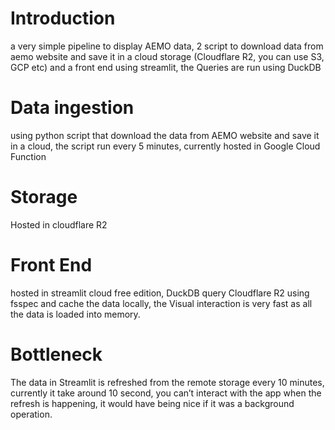 # Introduction
a very simple pipeline to display AEMO data, 2 script to download data from aemo website and save it in a cloud storage (Cloudflare R2, you can use S3, GCP etc)
and a front end using streamlit, the Queries are run using DuckDB


# Data ingestion
using python script that download the data from AEMO website and save it in a cloud, the script run every 5 minutes, currently hosted in Google Cloud Function

# Storage
Hosted in cloudflare R2

# Front End
hosted in streamlit cloud free edition, DuckDB query Cloudflare R2 using fsspec and cache the data locally, the Visual interaction is very fast as all the data is loaded into memory.

# Bottleneck 
The data in Streamlit is refreshed from the remote storage every 10 minutes, currently it take around 10 second, you can’t interact with the app when the refresh is happening, it would have being nice if it was a background operation.
